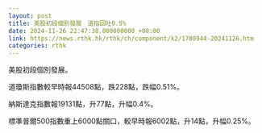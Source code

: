 ```yaml
---
layout: post
title: 美股初段個別發展　道指回吐0.5%
date: 2024-11-26 22:47:38.000000000 +08:00
link: https://news.rthk.hk/rthk/ch/component/k2/1780944-20241126.htm
categories: rthk
---
```


美股初段個別發展。

道瓊斯指數較早時報44508點，跌228點，跌幅0.51%。

納斯達克指數報19131點，升77點，升幅0.4%。

標準普爾500指數重上6000點關口，較早時報6002點，升14點，升幅0.25%。
